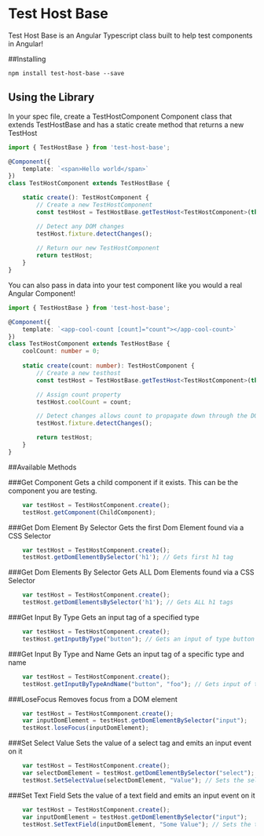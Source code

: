 # Test Host Base

Test Host Base is an Angular Typescript class built to help test components in Angular!

##Installing

```
npm install test-host-base --save
```

## Using the Library

In your spec file, create a TestHostComponent Component class that extends TestHostBase and has a static create method that returns a new TestHost

```ts
import { TestHostBase } from 'test-host-base';

@Component({
    template: `<span>Hello world</span>`
})
class TestHostComponent extends TestHostBase {

    static create(): TestHostComponent {
        // Create a new TestHostComponent
        const testHost = TestHostBase.getTestHost<TestHostComponent>(this);

        // Detect any DOM changes
        testHost.fixture.detectChanges();
        
        // Return our new TestHostComponent
        return testHost;
    }
}
```

You can also pass in data into your test component like you would a real Angular Component!

```ts
import { TestHostBase } from 'test-host-base';

@Component({
    template: `<app-cool-count [count]="count"></app-cool-count>`
})
class TestHostComponent extends TestHostBase {
    coolCount: number = 0;
    
    static create(count: number): TestHostComponent {
        // Create a new testhost
        const testHost = TestHostBase.getTestHost<TestHostComponent>(this);

        // Assign count property
        testHost.coolCount = count;

        // Detect changes allows count to propagate down through the DOM
        testHost.fixture.detectChanges();

        return testHost;
    }
}
```

##Available Methods

###Get Component
Gets a child component if it exists. This can be the component you are testing.

```ts
    var testHost = TestHostComponent.create();
    testHost.getComponent(ChildComponent);
```

###Get Dom Element By Selector
Gets the first Dom Element found via a CSS Selector

```ts
    var testHost = TestHostComponent.create();
    testHost.getDomElementBySelector('h1'); // Gets first h1 tag
```

###Get Dom Elements By Selector
Gets ALL Dom Elements found via a CSS Selector

```ts
    var testHost = TestHostComponent.create();
    testHost.getDomElementsBySelector('h1'); // Gets ALL h1 tags
```

###Get Input By Type
Gets an input tag of a specified type

```ts
    var testHost = TestHostComponent.create();
    testHost.getInputByType("button"); // Gets an input of type button
```

###Get Input By Type and Name
Gets an input tag of a specific type and name

```ts
    var testHost = TestHostComponent.create();
    testHost.getInputByTypeAndName("button", "foo"); // Gets input of type button and name foo
```

###LoseFocus
Removes focus from a DOM element

```ts
    var testHost = TestHostCommponent.create();
    var inputDomElement = testHost.getDomElementBySelector("input");
    testHost.loseFocus(inputDomElement);
```

###Set Select Value
Sets the value of a select tag and emits an input event on it

```ts
    var testHost = TestHostComponent.create();
    var selectDomElement = testHost.getDomElementBySelector("select");
    testHost.SetSelectValue(selectDomElement, "Value"); // Sets the select to value = "Value"
```

###Set Text Field
Sets the value of a text field and emits an input event on it

```ts
    var testHost = TestHostComponent.create();
    var inputDomElement = testHost.getDomElementBySelector("input");
    testHost.SetTextField(inputDomElement, "Some Value"); // Sets the text field to value "Some Value"
```